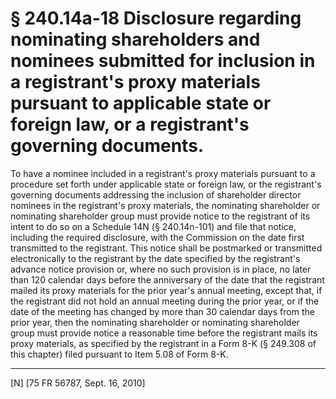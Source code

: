 # § 240.14a-18   Disclosure regarding nominating shareholders and nominees submitted for inclusion in a registrant's proxy materials pursuant to applicable state or foreign law, or a registrant's governing documents.

To have a nominee included in a registrant's proxy materials pursuant to a procedure set forth under applicable state or foreign law, or the registrant's governing documents addressing the inclusion of shareholder director nominees in the registrant's proxy materials, the nominating shareholder or nominating shareholder group must provide notice to the registrant of its intent to do so on a Schedule 14N (§ 240.14n-101) and file that notice, including the required disclosure, with the Commission on the date first transmitted to the registrant. This notice shall be postmarked or transmitted electronically to the registrant by the date specified by the registrant's advance notice provision or, where no such provision is in place, no later than 120 calendar days before the anniversary of the date that the registrant mailed its proxy materials for the prior year's annual meeting, except that, if the registrant did not hold an annual meeting during the prior year, or if the date of the meeting has changed by more than 30 calendar days from the prior year, then the nominating shareholder or nominating shareholder group must provide notice a reasonable time before the registrant mails its proxy materials, as specified by the registrant in a Form 8-K (§ 249.308 of this chapter) filed pursuant to Item 5.08 of Form 8-K.



---

[N] [75 FR 56787, Sept. 16, 2010]




